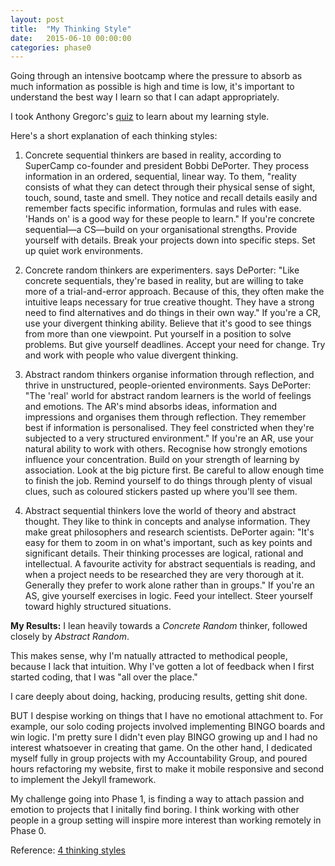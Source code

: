 ```yaml
---
layout: post
title:  "My Thinking Style"
date:   2015-06-10 00:00:00
categories: phase0
---
```

Going through an intensive bootcamp where the pressure to absorb as much information as possible is high and time is low, it's important to understand the best way I learn so that I can adapt appropriately.

I took Anthony Gregorc's [quiz]("http://www.thelearningweb.net/personalthink.html") to learn about my learning style.

Here's a short explanation of each thinking styles:

1. Concrete sequential thinkers are based in reality, according to SuperCamp co-founder and president
Bobbi DePorter. They process information in an ordered, sequential, linear way. To them, "reality consists of what they can detect through their physical sense of sight, touch, sound, taste and smell. They notice and
recall details easily and remember facts specific information, formulas and rules with ease. 'Hands on' is a
good way for these people to learn." If you're concrete sequential—a CS—build on your organisational
strengths. Provide yourself with details. Break your projects down into specific steps. Set up quiet work
environments.

2. Concrete random thinkers are experimenters. says DePorter: "Like concrete sequentials, they're based in
reality, but are willing to take more of a trial-and-error approach. Because of this, they often make the
intuitive leaps necessary for true creative thought. They have a strong need to find alternatives and do things
in their own way." If you're a CR, use your divergent thinking ability. Believe that it's good to see things from
more than one viewpoint. Put yourself in a position to solve problems. But give yourself deadlines. Accept
your need for change. Try and work with people who value divergent thinking.
3. Abstract random thinkers organise information through reflection, and thrive in unstructured,
people-oriented environments. Says DePorter: "The 'real' world for abstract random learners is the world of
feelings and emotions. The AR's mind absorbs ideas, information and impressions and organises them
through reflection. They remember best if information is personalised. They feel constricted when they're
subjected to a very structured environment." If you're an AR, use your natural ability to work with others.
Recognise how strongly emotions influence your concentration. Build on your strength of learning by
association. Look at the big picture first. Be careful to allow enough time to finish the job. Remind yourself to
do things through plenty of visual clues, such as coloured stickers pasted up where you'll see them.

4. Abstract sequential thinkers love the world of theory and abstract thought. They like to think in concepts
and analyse information. They make great philosophers and research scientists. DePorter again: "It's easy
for them to zoom in on what's important, such as key points and significant details. Their thinking processes
are logical, rational and intellectual. A favourite activity for abstract sequentials is reading, and when a
project needs to be researched they are very thorough at it. Generally they prefer to work alone rather than
in groups." If you're an AS, give yourself exercises in logic. Feed your intellect. Steer yourself toward highly
structured situations.


**My Results:**
I lean heavily towards a *Concrete Random* thinker, followed closely by *Abstract Random*.

This makes sense, why I'm natually attracted to methodical people, because I lack that intuition.  Why I've gotten a lot of feedback when I first started coding, that I was "all over the place."

I care deeply about doing, hacking, producing results, getting shit done.

BUT I despise working on things that I have no emotional attachment to. For example, our solo coding projects involved implementing BINGO boards and win logic. I'm pretty sure I didn't even play BINGO growing up and I had no interest whatsoever in creating that game.  On the other hand, I dedicated myself fully in group projects with my Accountability Group, and poured hours refactoring my website, first to make it mobile responsive and second to implement the Jekyll framework.

My challenge going into Phase 1, is finding a way to attach passion and emotion to projects that I initally find boring.  I think working with other people in a group setting will inspire more interest than working remotely in Phase 0.


Reference:
[4 thinking styles](https://aae.boisestate.edu/wp-content/uploads/2013/03/Anthony-Gregorc-4-Mind-Styles.pdf)